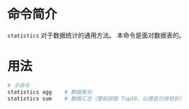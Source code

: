 命令简介
=======

`statistics` 对于数据统计的通用方法。 本命令是面对数据表的。

用法
=======

```bash
# 子命令
statistics agg    # 数据聚合
statistics sum    # 数据汇总（譬如获取 Top10，以便显示饼柱折）
```